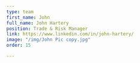 ```yaml
---
type: team
first_name: John
full_name: John Hartery
position: Trade & Risk Manager
link: https://www.linkedin.com/in/john-hartery/
image: "/img/John Pic copy.jpg"
order: 15

---
```

